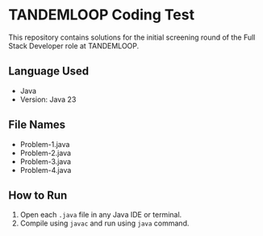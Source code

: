 # TANDEMLOOP Coding Test

This repository contains solutions for the initial screening round of the Full Stack Developer role at TANDEMLOOP.

## Language Used

- Java
- Version: Java 23

## File Names

- Problem-1.java
- Problem-2.java
- Problem-3.java
- Problem-4.java

## How to Run

1. Open each `.java` file in any Java IDE or terminal.
2. Compile using `javac` and run using `java` command.
